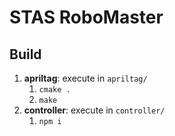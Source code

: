 # STAS RoboMaster

## Build
1. **apriltag**: execute in `apriltag/`
   1. `cmake .`
   2. `make`
2. **controller**: execute in `controller/`
   1. `npm i`
